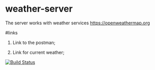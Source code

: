 # weather-server
The server works with weather services https://openweathermap.org

#links

1) Link to the postman;

2) Link for current weather;

[![Build Status](https://travis-ci.org/MegaRoks/weather-server.svg?branch=master)](https://travis-ci.org/MegaRoks/weather-server)
